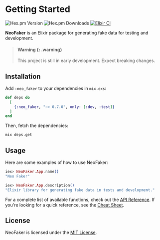 # Getting Started

![Hex.pm Version](https://img.shields.io/hexpm/v/neo_faker)
![Hex.pm Downloads](https://img.shields.io/hexpm/dt/neo_faker)
[![Elixir CI](https://github.com/muzhawir/neo_faker/actions/workflows/build.yml/badge.svg)](https://github.com/muzhawir/neo_faker/actions/workflows/build.yml)

**NeoFaker** is an Elixir package for generating fake data for testing and development.

> #### Warning {: .warning}
>
> This project is still in early development. Expect breaking changes.

## Installation

Add `:neo_faker` to your dependencies in `mix.exs`:

```elixir
def deps do
  [
    {:neo_faker, "~> 0.7.0", only: [:dev, :test]}
  ]
end
```

Then, fetch the dependencies:

```sh
mix deps.get
```

## Usage

Here are some examples of how to use NeoFaker:

```elixir
iex> NeoFaker.App.name()
"Neo Faker"

iex> NeoFaker.App.description()
"Elixir library for generating fake data in tests and development."
```

For a complete list of available functions, check out the [API Reference](api-reference.html).
If you're looking for a quick reference, see the [Cheat Sheet](cheat.html).

## License

NeoFaker is licensed under the [MIT License](https://github.com/muzhawir/neo_faker/blob/main/LICENSE.md).

